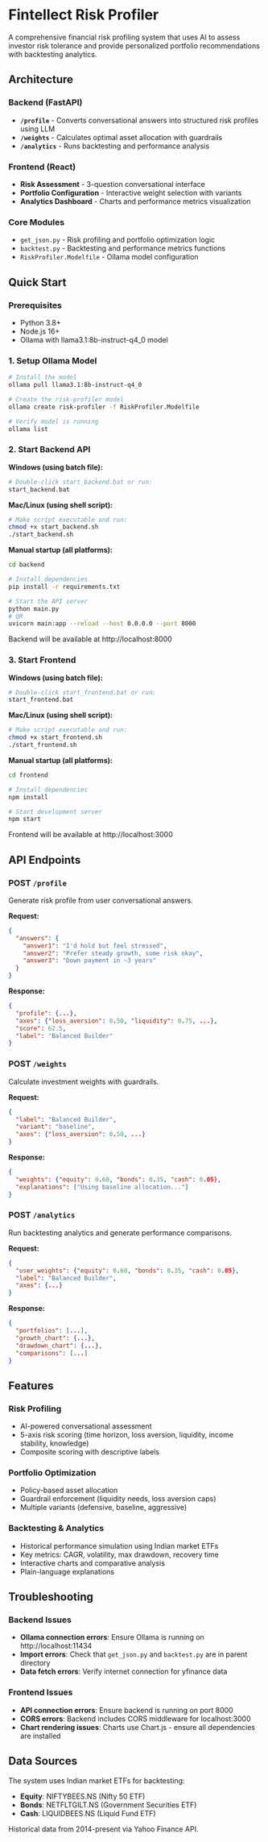 # Fintellect Risk Profiler

A comprehensive financial risk profiling system that uses AI to assess investor risk tolerance and provide personalized portfolio recommendations with backtesting analytics.

## Architecture

### Backend (FastAPI)
- **`/profile`** - Converts conversational answers into structured risk profiles using LLM
- **`/weights`** - Calculates optimal asset allocation with guardrails
- **`/analytics`** - Runs backtesting and performance analysis

### Frontend (React)
- **Risk Assessment** - 3-question conversational interface  
- **Portfolio Configuration** - Interactive weight selection with variants
- **Analytics Dashboard** - Charts and performance metrics visualization

### Core Modules
- `get_json.py` - Risk profiling and portfolio optimization logic
- `backtest.py` - Backtesting and performance metrics functions
- `RiskProfiler.Modelfile` - Ollama model configuration

## Quick Start

### Prerequisites
- Python 3.8+
- Node.js 16+
- Ollama with llama3.1:8b-instruct-q4_0 model

### 1. Setup Ollama Model
```bash
# Install the model
ollama pull llama3.1:8b-instruct-q4_0

# Create the risk-profiler model
ollama create risk-profiler -f RiskProfiler.Modelfile

# Verify model is running
ollama list
```

### 2. Start Backend API

**Windows (using batch file):**
```bash
# Double-click start_backend.bat or run:
start_backend.bat
```

**Mac/Linux (using shell script):**
```bash
# Make script executable and run:
chmod +x start_backend.sh
./start_backend.sh
```

**Manual startup (all platforms):**
```bash
cd backend

# Install dependencies
pip install -r requirements.txt

# Start the API server
python main.py
# OR
uvicorn main:app --reload --host 0.0.0.0 --port 8000
```

Backend will be available at http://localhost:8000

### 3. Start Frontend

**Windows (using batch file):**
```bash
# Double-click start_frontend.bat or run:
start_frontend.bat
```

**Mac/Linux (using shell script):**
```bash
# Make script executable and run:
chmod +x start_frontend.sh
./start_frontend.sh
```

**Manual startup (all platforms):**
```bash
cd frontend

# Install dependencies  
npm install

# Start development server
npm start
```

Frontend will be available at http://localhost:3000

## API Endpoints

### POST `/profile`
Generate risk profile from user conversational answers.

**Request:**
```json
{
  "answers": {
    "answer1": "I'd hold but feel stressed",
    "answer2": "Prefer steady growth, some risk okay", 
    "answer3": "Down payment in ~3 years"
  }
}
```

**Response:**
```json
{
  "profile": {...},
  "axes": {"loss_aversion": 0.50, "liquidity": 0.75, ...},
  "score": 62.5,
  "label": "Balanced Builder"
}
```

### POST `/weights`
Calculate investment weights with guardrails.

**Request:**
```json
{
  "label": "Balanced Builder",
  "variant": "baseline", 
  "axes": {"loss_aversion": 0.50, ...}
}
```

**Response:**
```json
{
  "weights": {"equity": 0.60, "bonds": 0.35, "cash": 0.05},
  "explanations": ["Using baseline allocation..."]
}
```

### POST `/analytics`  
Run backtesting analytics and generate performance comparisons.

**Request:**
```json
{
  "user_weights": {"equity": 0.60, "bonds": 0.35, "cash": 0.05},
  "label": "Balanced Builder",
  "axes": {...}
}
```

**Response:**
```json
{
  "portfolios": [...],
  "growth_chart": {...},
  "drawdown_chart": {...},
  "comparisons": [...]
}
```

## Features

### Risk Profiling
- AI-powered conversational assessment
- 5-axis risk scoring (time horizon, loss aversion, liquidity, income stability, knowledge)
- Composite scoring with descriptive labels

### Portfolio Optimization  
- Policy-based asset allocation
- Guardrail enforcement (liquidity needs, loss aversion caps)
- Multiple variants (defensive, baseline, aggressive)

### Backtesting & Analytics
- Historical performance simulation using Indian market ETFs
- Key metrics: CAGR, volatility, max drawdown, recovery time
- Interactive charts and comparative analysis
- Plain-language explanations

## Troubleshooting

### Backend Issues
- **Ollama connection errors**: Ensure Ollama is running on http://localhost:11434
- **Import errors**: Check that `get_json.py` and `backtest.py` are in parent directory
- **Data fetch errors**: Verify internet connection for yfinance data

### Frontend Issues  
- **API connection errors**: Ensure backend is running on port 8000
- **CORS errors**: Backend includes CORS middleware for localhost:3000
- **Chart rendering issues**: Charts use Chart.js - ensure all dependencies are installed

## Data Sources

The system uses Indian market ETFs for backtesting:
- **Equity**: NIFTYBEES.NS (Nifty 50 ETF)
- **Bonds**: NETFLTGILT.NS (Government Securities ETF) 
- **Cash**: LIQUIDBEES.NS (Liquid Fund ETF)

Historical data from 2014-present via Yahoo Finance API.
